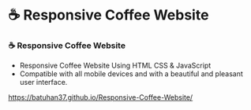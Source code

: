 # ☕ Responsive Coffee Website
### ☕ Responsive Coffee Website


- Responsive Coffee Website Using HTML CSS & JavaScript
- Compatible with all mobile devices and with a beautiful and pleasant user interface.



https://batuhan37.github.io/Responsive-Coffee-Website/
